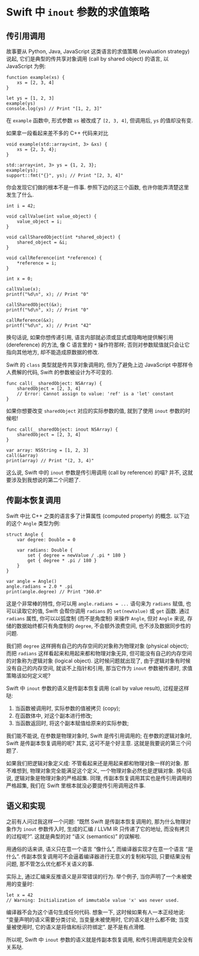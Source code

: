 # Swift 中 `inout` 参数的求值策略

## 传引用调用

故事要从 Python, Java, JavaScript 这类语言的求值策略 (evaluation strategy) 说起, 它们是典型的传共享对象调用 (call by shared object) 的语言, 以 JavaScript 为例:

    function example(xs) {
        xs = [2, 3, 4]
    }

    let ys = [1, 2, 3]
    example(ys)
    console.log(ys) // Print "[1, 2, 3]"

在 `example` 函数中, 形式参数 `xs` 被改成了 `[2, 3, 4]`, 但调用后, `ys` 的值却没有变.

如果拿一段看起来差不多的 C++ 代码来对比

    void example(std::array<int, 3> &xs) {
        xs = {2, 3, 4};
    }

    std::array<int, 3> ys = {1, 2, 3};
    example(ys);
    support::fmt("{}", ys); // Print "[2, 3, 4]"

你会发现它们做的根本不是一件事. 参照下边的这三个函数, 也许你能弄清楚这里发生了什么.

    int i = 42;

    void callValue(int value_object) {
        value_object = i;
    }

    void callSharedObject(int *shared_object) {
        shared_object = &i;
    }

    void callReference(int *reference) {
        *reference = i;
    }

    int x = 0;

    callValue(x);
    printf("%d\n", x); // Print "0"

    callSharedObject(&x);
    printf("%d\n", x); // Print "0"

    callReference(&x);
    printf("%d\n", x); // Print "42"

换句话说, 如果你想传递引用, 语言内部就必须或显式或隐晦地提供解引用 (dereference) 的方法, 像 C 语言里的 `*` 操作符那样; 否则对参数赋值就只会让它指向其他地方, 却不能造成原数据的修改.

Swift 的 `class` 类型就是传共享对象调用的, 但为了避免上边 JavaScript 中那样令人费解的代码, Swift 的参数被设计为不可变的.

    func call(_ sharedObject: NSArray) {
        sharedObject = [2, 3, 4]
        // Error: Cannot assign to value: 'ref' is a 'let' constant
    }

如果你想要改变 `sharedObject` 对应的实际参数的值, 就到了使用 `inout` 参数的时候啦!

    func call(_ sharedObject: inout NSArray) {
        sharedObject = [2, 3, 4]
    }

    var array: NSString = [1, 2, 3]
    call(&array)
    print(array) // Print "(2, 3, 4)"

这么说, Swift 中的 `inout` 参数是传引用调用 (call by reference) 的喵? 并不, 这就要涉及到我想说的第二个问题了.

## 传副本恢复调用

Swift 中比 C++ 之类的语言多了计算属性 (computed property) 的概念. 以下边的这个 `Angle` 类型为例:

    struct Angle {
        var degree: Double = 0

        var radians: Double {
            set { degree = newValue / .pi * 180 }
            get { degree * .pi / 180 }
        }
    }

    var angle = Angle()
    angle.radians = 2.0 * .pi
    print(angle.degree) // Print "360.0"

这是个非常棒的特性, 你可以用 `angle.radians = ...` 语句来为 `radians` 赋值, 也可以读取它的值, Swift 会帮你调用 `radians` 的 `set(newValue)` 或 `get` 函数. 通过 `radians` 属性, 你可以以弧度制 (而不是角度制) 来操作 `Angle`, 但对 `Angle` 来说, 存储的数据始终都只有角度制的 `degree`, 不会额外浪费空间, 也不涉及数据同步性的问题.

我们把 `degree` 这样拥有自己的内存空间的对象称为物理对象 (physical object); 而把 `radians` 这样看起来和用起来都和物理对象无异, 但可能没有自己的内存空间的对象称为逻辑对象 (logical object). 这时候问题就出现了, 由于逻辑对象有时候没有自己的内存空间, 就谈不上指针和引用, 那当它作为 `inout` 参数被传递时, 求值策略该如何定义呢?

Swift 中 `inout` 参数的语义是传副本恢复调用 (call by value result), 过程是这样哒:

1.  当函数被调用时, 实际参数的值被拷贝 (copy);
2.  在函数体中, 对这个副本进行修改;
3.  当函数返回时, 将这个副本赋值给原来的实际参数;

我们能不能说, 在参数是物理对象时, Swift 是传引用调用的; 在参数的逻辑对象时, Swift 是传副本恢复调用的呢? 其实, 这可不是个好主意. 这就是我要说的第三个问题了.

如果我们把逻辑对象定义成: 不管看起来还是用起来都和物理对象一样的对象. 那不难想到, 物理对象完全能满足这个定义, 一个物理对象必然也是逻辑对象. 换句话说, 逻辑对象是物理对象的严格超集. 同理, 传副本恢复调用其实也是传引用调用的严格超集, 我们在 Swift 里根本就没必要提传引用调用这件事.

## 语义和实现

之前有人问过我这样一个问题: “既然 Swift 是传副本恢复调用的, 那为什么物理对象作为 `inout` 参数传入时, 生成的汇编 / LLVM IR 只传递了它的地址, 而没有拷贝的过程呢?”. 这就是典型的对 “语义 (semantics)” 的误解啦.

用通俗的话来讲, 语义只在意一个语言 “像什么”, 而编译器实现才在意一个语言 “是什么”. 传副本恢复调用可不会逼着编译器进行无意义的复制和写回, 只要结果没有问题, 那不管怎么优化都不关语义的事.

实际上, 通过汇编来反推语义是非常错误的行为. 举个例子, 当你声明了一个未被使用的变量时:

    let x = 42
    // Warning: Initialization of immutable value 'x' was never used.

编译器不会为这个语句生成任何代码. 想象一下, 这时候如果有人一本正经地说: “变量声明的语义需要分类讨论, 当变量未被使用时, 它的语义是什么都不做; 当变量被使用时, 它的语义是将值和标识符绑定”. 是不是有点滑稽.

所以呢, Swift 中 `inout` 参数的语义就是传副本恢复调用, 和传引用调用是完全没有关系哒.
